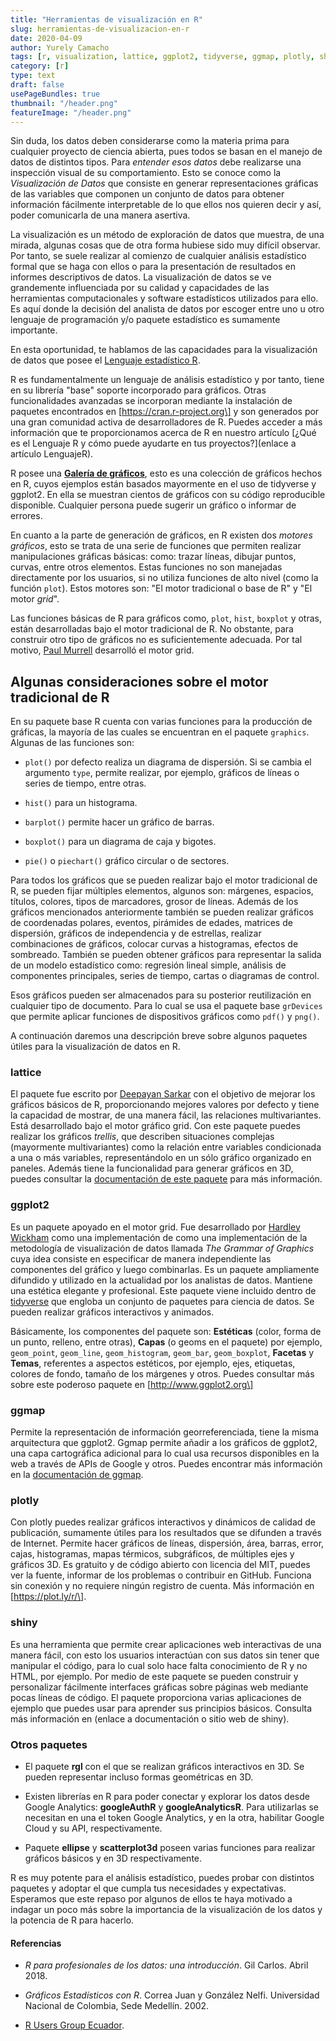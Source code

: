 ```yaml
---
title: "Herramientas de visualización en R"
slug: herramientas-de-visualizacion-en-r
date: 2020-04-09
author: Yurely Camacho
tags: [r, visualization, lattice, ggplot2, tidyverse, ggmap, plotly, shiny]
category: [r]
type: text
draft: false
usePageBundles: true
thumbnail: "/header.png"
featureImage: "/header.png"
---
```



<!-- # Herramientas de visualización en R -->
<!-- **Por Yurely Camacho** -->



Sin duda, los datos deben considerarse como la materia prima para
cualquier proyecto de ciencia abierta, pues todos se basan en el manejo
de datos de distintos tipos. Para *entender esos datos* debe realizarse
una inspección visual de su comportamiento. Esto se conoce como la
*Visualización de Datos* que consiste en generar representaciones
gráficas de las variables que componen un conjunto de datos para obtener
información fácilmente interpretable de lo que ellos nos quieren decir y
así, poder comunicarla de una manera asertiva.

<!-- TEASER_END -->

La visualización es un método de exploración de datos que muestra, de una
mirada, algunas cosas que de otra forma hubiese sido muy difícil observar. Por
tanto, se suele realizar al comienzo de cualquier análisis estadístico formal
que se haga con ellos o para la presentación de resultados en informes
descriptivos de datos. La visualización de datos se ve grandemente influenciada
por su calidad y capacidades de las herramientas computacionales y software
estadísticos utilizados para ello. Es aquí donde la decisión del analista de
datos por escoger entre uno u otro lenguaje de programación y/o paquete
estadístico es sumamente importante.

En esta oportunidad, te hablamos de las capacidades para la
visualización de datos que posee el [Lenguaje estadístico
R](https://www.r-project.org/).

R es fundamentalmente un lenguaje de análisis estadístico y por tanto,
tiene en su librería "base" soporte incorporado para gráficos. Otras
funcionalidades avanzadas se incorporan mediante la instalación de
paquetes encontrados en \[https://cran.r-project.org\] y son generados por
una gran comunidad activa de desarrolladores de R. Puedes acceder a más
información que te proporcionamos acerca de R en nuestro artículo \[¿Qué
es el Lenguaje R y cómo puede ayudarte en tus proyectos?\](enlace a
artículo LenguajeR).

R posee una [**Galería de gráficos**](https://www.r-graph-gallery.com/),
esto es una colección de gráficos hechos en R, cuyos ejemplos están
basados mayormente en el uso de tidyverse y ggplot2. En ella se muestran
cientos de gráficos con su código reproducible disponible. Cualquier
persona puede sugerir un gráfico o informar de errores.

En cuanto a la parte de generación de gráficos, en R existen dos
*motores gráficos*, esto se trata de una serie de funciones que permiten
realizar manipulaciones gráficas básicas: como: trazar líneas, dibujar
puntos, curvas, entre otros elementos. Estas funciones no son manejadas
directamente por los usuarios, si no utiliza funciones de alto nivel
(como la función `plot`). Estos motores son: "El motor tradicional o
base de R" y "El motor *grid*".

Las funciones básicas de R para gráficos como, `plot`, `hist`, `boxplot` y
otras, están desarrolladas bajo el motor tradicional de R. No obstante, para
construir otro tipo de gráficos no es suficientemente adecuada. Por tal motivo,
[Paul Murrell](https://www.stat.auckland.ac.nz/~paul/) desarrolló el motor grid.

## Algunas consideraciones sobre el motor tradicional de R

En su paquete base R cuenta con varias funciones para la producción de
gráficas, la mayoría de las cuales se encuentran en el paquete
`graphics`. Algunas de las funciones son:

- `plot()` por defecto realiza un diagrama de dispersión. Si se cambia
  el argumento `type`, permite realizar, por ejemplo, gráficos de líneas
  o series de tiempo, entre otras.

- `hist()` para un histograma.

- `barplot()` permite hacer un gráfico de barras.

- `boxplot()` para un diagrama de caja y bigotes.

- `pie()` o `piechart()` gráfico circular o de sectores.

Para todos los gráficos que se pueden realizar bajo el motor tradicional
de R, se pueden fijar múltiples elementos, algunos son: márgenes,
espacios, títulos, colores, tipos de marcadores, grosor de líneas.
Además de los gráficos mencionados anteriormente también se pueden
realizar gráficos de coordenadas polares, eventos, pirámides de edades,
matrices de dispersión, gráficos de independencia y de estrellas,
realizar combinaciones de gráficos, colocar curvas a histogramas,
efectos de sombreado. También se pueden obtener gráficos para
representar la salida de un modelo estadístico como: regresión lineal
simple, análisis de componentes principales, series de tiempo, cartas o
diagramas de control.

Esos gráficos pueden ser almacenados para su posterior reutilización en
cualquier tipo de documento. Para lo cual se usa el paquete base
`grDevices` que permite aplicar funciones de dispositivos gráficos como
`pdf()` y `png()`.

A continuación daremos una descripción breve sobre algunos paquetes
útiles para la visualización de datos en R.

### lattice

El paquete fue escrito por [Deepayan Sarkar](https://www.isid.ac.in/~deepayan/)
con el objetivo de mejorar los gráficos básicos de R, proporcionando mejores
valores por defecto y tiene la capacidad de mostrar, de una manera fácil, las
relaciones multivariantes. Está desarrollado bajo el motor gráfico grid. Con
este paquete puedes realizar los gráficos *trellis*, que describen situaciones
complejas (mayormente multivariantes) como la relación entre variables
condicionada a una o más variables, representándolo en un sólo gráfico
organizado en paneles. Además tiene la funcionalidad para generar gráficos en
3D, puedes consultar la [documentación de este
paquete](http://cran.fhcrc.org/web/packages/lattice/) para más información.

### ggplot2

Es un paquete apoyado en el motor grid. Fue desarrollado por [Hardley
Wickham](https://hadley.nz/) como una implementación de como una implementación
de la metodología de visualización de datos llamada *The Grammar of Graphics*
cuya idea consiste en especificar de manera independiente las componentes del
gráfico y luego combinarlas. Es un paquete ampliamente difundido y utilizado en
la actualidad por los analistas de datos. Mantiene una estética elegante y
profesional. Este paquete viene incluido dentro de
[tidyverse](https://www.tidyverse.org/) que engloba un conjunto de paquetes para
ciencia de datos. Se pueden realizar gráficos interactivos y animados.

Básicamente, los componentes del paquete son: **Estéticas** (color, forma
de un punto, relleno, entre otras), **Capas** (o geoms en el paquete)
por ejemplo, `geom_point`, `geom_line`, `geom_histogram`, `geom_bar`,
`geom_boxplot`, **Facetas** y **Temas**, referentes a aspectos
estéticos, por ejemplo, ejes, etiquetas, colores de fondo, tamaño de los
márgenes y otros. Puedes consultar más sobre este poderoso paquete en
\[http://www.ggplot2.org\]

### ggmap

Permite la representación de información georreferenciada, tiene la misma
arquitectura que ggplot2. Ggmap permite añadir a los gráficos de ggplot2, una
capa cartográfica adicional para lo cual usa recursos disponibles en la web a
través de APIs de Google y otros. Puedes encontrar más información en la
[documentación de
ggmap](https://www.rdocumentation.org/packages/ggmap/versions/3.0.0).

### plotly

Con plotly puedes realizar gráficos interactivos y dinámicos de calidad
de publicación, sumamente útiles para los resultados que se difunden a
través de Internet. Permite hacer gráficos de líneas, dispersión, área,
barras, error, cajas, histogramas, mapas térmicos, subgráficos, de
múltiples ejes y gráficos 3D. Es gratuito y de código abierto con
licencia del MIT, puedes ver la fuente, informar de los problemas o
contribuir en GitHub. Funciona sin conexión y no requiere ningún
registro de cuenta. Más información en \[https://plot.ly/r/\].

### shiny

Es una herramienta que permite crear aplicaciones web interactivas de
una manera fácil, con esto los usuarios interactúan con sus datos sin
tener que manipular el código, para lo cual solo hace falta conocimiento
de R y no HTML, por ejemplo. Por medio de este paquete se pueden
construir y personalizar fácilmente interfaces gráficas sobre páginas
web mediante pocas líneas de código.
El paquete proporciona varias aplicaciones de ejemplo que puedes usar
para aprender sus principios básicos. Consulta más información en
(enlace a documentación o sitio web de shiny).

### Otros paquetes

- El paquete **rgl** con el que se realizan gráficos interactivos en 3D.
  Se pueden representar incluso formas geométricas en 3D.

- Existen librerías en R para poder conectar y explorar los datos desde Google
  Analytics: **googleAuthR** y **googleAnalyticsR**. Para utilizarlas se
  necesitan en una el token Google Analytics, y en la otra, habilitar Google
  Cloud y su API, respectivamente.

- Paquete **ellipse** y **scatterplot3d** poseen varias funciones para
  realizar gráficos básicos y en 3D respectivamente.

R es muy potente para el análisis estadístico, puedes probar con
distintos paquetes y adoptar el que cumpla tus necesidades y
expectativas. Esperamos que este repaso por algunos de ellos te haya
motivado a indagar un poco más sobre la importancia de la visualización
de los datos y la potencia de R para hacerlo.

#### Referencias

- *R para profesionales de los datos: una introducción*. Gil Carlos.
  Abril 2018.

- *Gráficos Estadísticos con R*. Correa Juan y González Nelfi.
  Universidad Nacional de Colombia, Sede Medellín. 2002.

- [R Users Group Ecuador](https://rpubs.com/RUsersGroup-Ecuador/graf).
